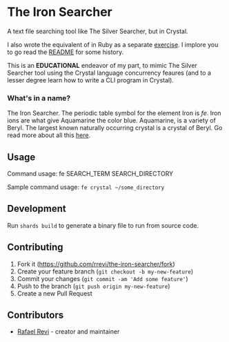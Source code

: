 # The Iron Searcher

A text file searching tool like The Silver Searcher, but in Crystal.

I also wrote the equivalent of in Ruby as a separate [exercise][1]. I implore you to go read the [README][2] for some history.

This is an **EDUCATIONAL** endeavor of my part, to mimic The Silver Searcher tool using the Crystal language concurrency feaures (and to a lesser degree learn how to write a CLI program in Crystal).

### What's in a name?

The Iron Searcher. The periodic table symbol for the element Iron is *fe*. Iron ions are what give Aquamarine the color blue. Aquamarine, is a variety of Beryl. The largest known naturally occurring crystal is a crystal of Beryl. Go read more about all this [here][3].

## Usage

Command usage: fe SEARCH_TERM SEARCH_DIRECTORY

Sample command usage: `fe crystal ~/some_directory`

## Development

Run `shards build` to generate a binary file to run from source code.

## Contributing

1. Fork it (<https://github.com/rrevi/the-iron-searcher/fork>)
2. Create your feature branch (`git checkout -b my-new-feature`)
3. Commit your changes (`git commit -am 'Add some feature'`)
4. Push to the branch (`git push origin my-new-feature`)
5. Create a new Pull Request

## Contributors

- [Rafael Revi](https://github.com/rrevi) - creator and maintainer

[1]: https://github.com/rrevi/the-chromium-searcher
[2]: https://github.com/rrevi/the-chromium-searcher#readme
[3]: https://en.wikipedia.org/wiki/Beryl#Aquamarine_and_maxixe